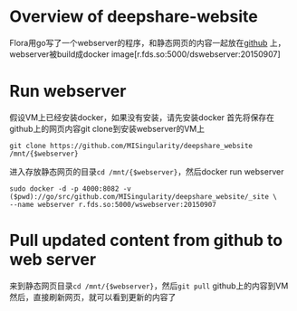 # Overview of deepshare-website
Flora用go写了一个webserver的程序，和静态网页的内容一起放在[github](https://github.com/MISingularity/deepshare_website)
上，webserver被build成docker image[r.fds.so:5000/dswebserver:20150907]
# Run webserver
假设VM上已经安装docker，如果没有安装，请先安装docker
首先将保存在github上的网页内容git clone到安装webserver的VM上
```
git clone https://github.com/MISingularity/deepshare_website /mnt/{$webserver}
```
进入存放静态网页的目录`cd /mnt/{$webserver}`，然后docker run webserver
```
sudo docker -d -p 4000:8082 -v ($pwd)://go/src/github.com/MISingularity/deepshare_website/_site \
--name webserver r.fds.so:5000/wswebserver:20150907
```
# Pull updated content from github to web server
来到静态网页目录`cd /mnt/{$webserver}`，然后`git pull` github上的内容到VM
然后，直接刷新网页，就可以看到更新的内容了
